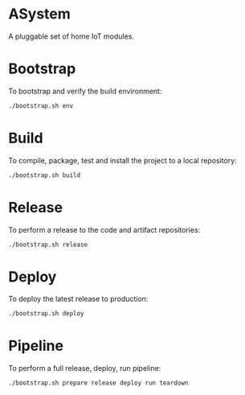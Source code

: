 # ASystem

A pluggable set of home IoT modules.

# Bootstrap

To bootstrap and verify the build environment:

```bash
./bootstrap.sh env
```

# Build

To compile, package, test and install the project to a local repository:

```bash
./bootstrap.sh build
```

# Release

To perform a release to the code and artifact repositories:

```bash
./bootstrap.sh release
```

# Deploy

To deploy the latest release to production:

```bash
./bootstrap.sh deploy
```

# Pipeline

To perform a full release, deploy, run pipeline:

```bash
./bootstrap.sh prepare release deploy run teardown
```


